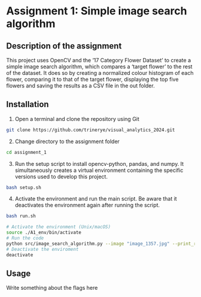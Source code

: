 # Assignment 1: Simple image search algorithm

## Description of the assignment
This project uses OpenCV and the ’17 Category Flower Dataset’ to create a simple image search algorithm, which compares a ‘target flower’ to the rest of the dataset. It does so by creating a normalized colour histogram of each flower, comparing it to that of the target flower, displaying the top five flowers and saving the results as a CSV file in the out folder. 


## Installation

 1. Open a terminal and clone the repository using Git 
```sh
git clone https://github.com/trinerye/visual_analytics_2024.git
```

2. Change directory to the assignment folder 
```sh
cd assignment_1
```

3. Run the setup script to install opencv-python, pandas, and numpy. It simultaneously creates a virtual environment containing the specific versions used to develop this project. 
```sh
bash setup.sh
```

4. Activate the environment and run the main script. Be aware that it deactivates the environment again after running the  script.
```sh
bash run.sh
```
```sh
# Activate the environment (Unix/macOS)
source ./A1_env/bin/activate
# Run the code
python src/image_search_algorithm.py --image "image_1357.jpg" --print_results 
# Deactivate the enviroment
deactivate
```
## Usage

Write something about the flags here

```sh

```
